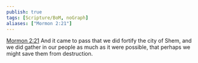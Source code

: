 ```yaml
---
publish: true
tags: [Scripture/BoM, noGraph]
aliases: ["Mormon 2:21"]
---
```

[Mormon 2:21](https://churchofjesuschrist.org/study/scriptures/bofm/morm/2?lang=eng&id=p21#p21) And it came to pass that we did fortify the city of Shem, and we did gather in our people as much as it were possible, that perhaps we might save them from destruction.
